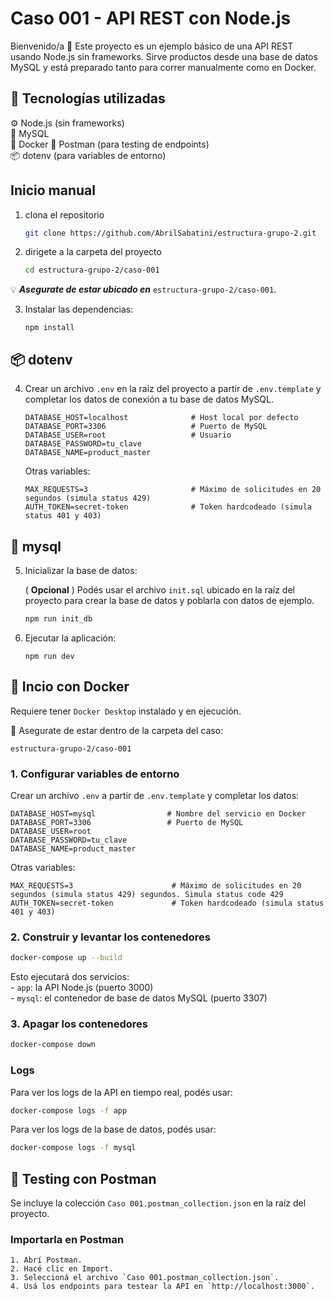 
# Caso 001 - API REST con Node.js

Bienvenido/a 👋
Este proyecto es un ejemplo básico de una API REST usando Node.js sin frameworks.
Sirve productos desde una base de datos MySQL y está preparado tanto para correr manualmente como en Docker.
               
## 🧰 Tecnologías utilizadas
⚙️ Node.js (sin frameworks)  
🐬 MySQL  
🐳 Docker
🧪 Postman (para testing de endpoints)  
📦 dotenv (para variables de entorno)  

## Inicio manual
1. clona el repositorio 
    ```bash
    git clone https://github.com/AbrilSabatini/estructura-grupo-2.git 
    ```
2. dirigete a la carpeta del proyecto   
    
    ```bash
    cd estructura-grupo-2/caso-001
    ```
💡 ***Asegurate de estar ubicado en*** `estructura-grupo-2/caso-001`.  

3. Instalar las dependencias:

    ```
    npm install
    ```
## 📦 dotenv
4. Crear un archivo `.env` en la raiz del proyecto a partir de `.env.template` y completar los datos de conexión a tu base de datos MySQL.
    ``` .env
   DATABASE_HOST=localhost              # Host local por defecto
   DATABASE_PORT=3306                   # Puerto de MySQL 
   DATABASE_USER=root                   # Usuario 
   DATABASE_PASSWORD=tu_clave  
   DATABASE_NAME=product_master       
   ```

   Otras variables:
   ``` .env
   MAX_REQUESTS=3                       # Máximo de solicitudes en 20 segundos (simula status 429)
   AUTH_TOKEN=secret-token              # Token hardcodeado (simula status 401 y 403)
   ```
## 🐬 mysql
5. Inicializar la base de datos:

    ( **Opcional** ) Podés usar el archivo `init.sql` ubicado en la raíz del proyecto para crear la base de datos y poblarla con datos de ejemplo.  
    ```bash
    npm run init_db 
    ```
6. Ejecutar la aplicación:

    ```
    npm run dev
    ```
    
## 🐳 Incio con Docker
Requiere tener `Docker Desktop` instalado y en ejecución.  
  
📁 Asegurate de estar dentro de la carpeta del caso:

    estructura-grupo-2/caso-001
    

### 1. Configurar variables de entorno
   Crear un archivo `.env` a partir de `.env.template` y completar los datos:  
   ``` .env
   DATABASE_HOST=mysql                # Nombre del servicio en Docker
   DATABASE_PORT=3306                 # Puerto de MySQL 
   DATABASE_USER=root                 
   DATABASE_PASSWORD=tu_clave  
   DATABASE_NAME=product_master       
   ```

  Otras variables:
  ``` .env
  MAX_REQUESTS=3                      # Máximo de solicitudes en 20 segundos (simula status 429) segundos. Simula status code 429
  AUTH_TOKEN=secret-token             # Token hardcodeado (simula status 401 y 403)
  ```
### 2. Construir y levantar los contenedores  
   ``` bash
   docker-compose up --build
   ```

  Esto ejecutará dos servicios:  
     - `app`: la API Node.js (puerto 3000)  
     - `mysql`: el contenedor de base de datos MySQL (puerto 3307)  

### 3. Apagar los contenedores  
  ```bash
  docker-compose down
  ```

### Logs  
Para ver los logs de la API en tiempo real, podés usar:
```bash
docker-compose logs -f app
```

Para ver los logs de la base de datos, podés usar:  
```bash
docker-compose logs -f mysql
```

## 🧪 Testing con Postman
Se incluye la colección `Caso 001.postman_collection.json` en la raíz del proyecto.

### Importarla en Postman
    1. Abrí Postman.  
    2. Hacé clic en Import.  
    3. Seleccioná el archivo `Caso 001.postman_collection.json`.  
    4. Usá los endpoints para testear la API en `http://localhost:3000`.  

